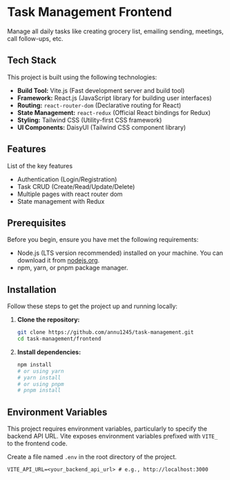 # Task Management Frontend

Manage all daily tasks like creating grocery list, emailing sending, meetings, call follow-ups, etc.

## Tech Stack

This project is built using the following technologies:

* **Build Tool:** Vite.js (Fast development server and build tool)
* **Framework:** React.js (JavaScript library for building user interfaces)
* **Routing:** `react-router-dom` (Declarative routing for React)
* **State Management:** `react-redux` (Official React bindings for Redux)
* **Styling:** Tailwind CSS (Utility-first CSS framework)
* **UI Components:** DaisyUI (Tailwind CSS component library)

## Features

List of the key features

* Authentication (Login/Registration)
* Task CRUD (Create/Read/Update/Delete)
* Multiple pages with react router dom
* State management with Redux

## Prerequisites

Before you begin, ensure you have met the following requirements:

* Node.js (LTS version recommended) installed on your machine. You can download it from [nodejs.org](https://nodejs.org/).
* npm, yarn, or pnpm package manager.

## Installation

Follow these steps to get the project up and running locally:

1.  **Clone the repository:**

    ```bash
    git clone https://github.com/annu1245/task-management.git
    cd task-management/frontend
    ```

2.  **Install dependencies:**

    ```bash
    npm install
    # or using yarn
    # yarn install
    # or using pnpm
    # pnpm install
    ```

## Environment Variables

This project requires environment variables, particularly to specify the backend API URL. Vite exposes environment variables prefixed with `VITE_` to the frontend code.

Create a file named `.env` in the root directory of the project.

```env
VITE_API_URL=<your_backend_api_url> # e.g., http://localhost:3000
```
